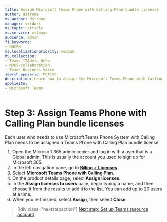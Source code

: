 ```yaml
---
title: Assign Microsoft Teams Phone with Calling Plan bundle licenses
author: dstrome 
ms.author: dstrome
manager: serdars
ms.topic: article
ms.service: msteams
audience: admin
f1.keywords:
- NOCSH
ms.localizationpriority: medium
MS.collection: 
- Teams_ITAdmin_Help
- M365-collaboration
- Teams_Business_Voice
search.appverid: MET150
description: Learn how to assign the Microsoft Teams Phone with Calling Plan bundle licenses to your users.
appliesto: 
- Microsoft Teams
---
```


# Step 3: Assign Teams Phone with Calling Plan bundle licenses

Each user who needs to use Microsoft Teams Phone System with Calling Plan needs to be assigned a Teams Phone with Calling Plan bundle license.

1. Open the Microsoft 365 admin center and log in with a user that is a Global admin. This is usually the account you used to sign up for Microsoft 365.
1. In the left navigation pane, go to <a href="https://go.microsoft.com/fwlink/p/?linkid=842264" target="_blank">**Billing** > **Licenses**</a>.
1. Select **Microsoft Teams Phone with Calling Plan**.
1. On the product details page, select **Assign licenses**.
1. In the **Assign licenses to users** pane, begin typing a name, and then choose it from the results to add it to the list. You can add up to 20 users at a time.
1. When you're finished, select **Assign**, then select **Close**.

> [!div class="nextstepaction"]
> [Next step: Set up Teams resource account](set-up-resource-account.md)
